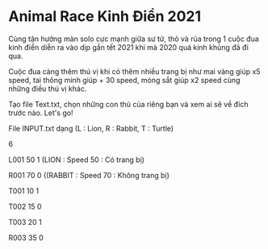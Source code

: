 # Animal Race Kinh Điển 2021

Cùng tận hưởng màn solo cực mạnh giữa sư tử, thỏ và rùa trong 1 cuộc đua kinh điển diễn ra vào dịp gần tết 2021 khi mà 2020 quá kinh khủng đã đi qua.

Cuộc đua càng thêm thú vị khi có thêm nhiều trang bị như mai vàng giúp x5 speed, tai thông minh giúp + 30 speed, móng sắt giúp x2 speed cùng những điều thú vị khác.

Tạo file Text.txt, chọn những con thú của riêng bạn và xem ai sẽ về đích trước nào. Let's go!

File INPUT.txt dạng (L : Lion, R : Rabbit, T : Turtle)

6

L001 50 1 (LION : Speed 50 : Có trang bị)

R001 70 0 ((RABBIT : Speed 70 : Không trang bị)

T001 10 1

T002 15 0

T003 20 1

R003 35 0
